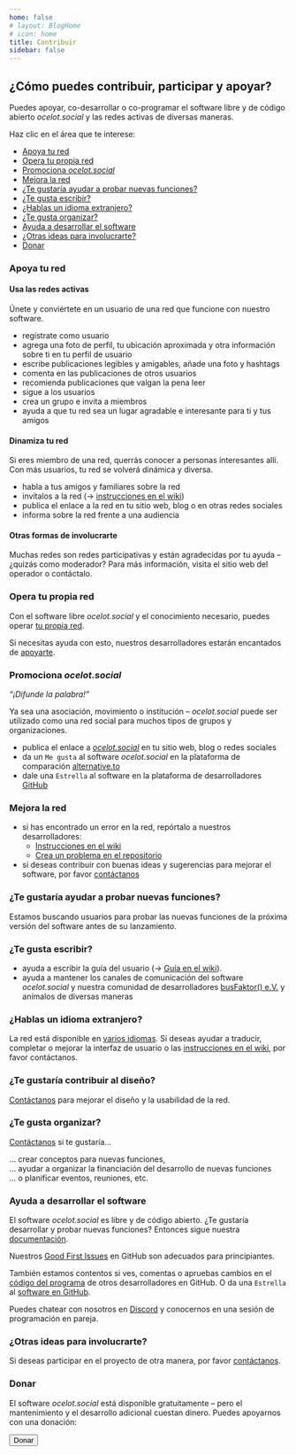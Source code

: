 ```yaml
---   
home: false
# layout: BlogHome
# icon: home
title: Contribuir
sidebar: false
---
```


## ¿Cómo puedes contribuir, participar y apoyar?

Puedes apoyar, co-desarrollar o co-programar el software libre y de código abierto *ocelot.social* y las redes activas de diversas maneras.

Haz clic en el área que te interese:

- [Apoya tu red](#apoya-tu-red)
- [Opera tu propia red](#opera-tu-propia-red)
- [Promociona *ocelot.social*](#promociona-ocelot-social)
- [Mejora la red](#mejora-la-red)
- [¿Te gustaría ayudar a probar nuevas funciones?](#te-gustaría-ayudar-a-probar-nuevas-funciones)
- [¿Te gusta escribir?](#te-gusta-escribir)
- [¿Hablas un idioma extranjero?](#hablas-un-idioma-extranjero)
- [¿Te gusta organizar?](#te-gusta-organizar)
- [Ayuda a desarrollar el software](#ayuda-a-desarrollar-el-software)
- [¿Otras ideas para involucrarte?](#otras-ideas-para-involucrarte)
- [Donar](#donar)

### Apoya tu red

#### Usa las redes activas

Únete y conviértete en un usuario de una red que funcione con nuestro software.

- regístrate como usuario
- agrega una foto de perfil, tu ubicación aproximada y otra información sobre ti en tu perfil de usuario
- escribe publicaciones legibles y amigables, añade una foto y hashtags
- comenta en las publicaciones de otros usuarios
- recomienda publicaciones que valgan la pena leer
- sigue a los usuarios
- crea un grupo e invita a miembros
- ayuda a que tu red sea un lugar agradable e interesante para ti y tus amigos

#### Dinamiza tu red

Si eres miembro de una red, querrás conocer a personas interesantes allí.
Con más usuarios, tu red se volverá dinámica y diversa.

- habla a tus amigos y familiares sobre la red
- invítalos a la red (→ [instrucciones en el wiki](https://github.com/Ocelot-Social-Community/Ocelot-Social/wiki/en:Invitations))
- publica el enlace a la red en tu sitio web, blog o en otras redes sociales
- informa sobre la red frente a una audiencia

#### Otras formas de involucrarte

Muchas redes son redes participativas y están agradecidas por tu ayuda – ¿quizás como moderador?
Para más información, visita el sitio web del operador o contáctalo.

### Opera tu propia red

Con el software libre *ocelot.social* y el conocimiento necesario, puedes operar [tu propia red](/en/get-started/).

Si necesitas ayuda con esto, nuestros desarrolladores estarán encantados de [apoyarte](/en/contact/).

### Promociona *ocelot.social*

<!-- markdownlint-disable-next-line no-emphasis-as-heading -->
*“¡Difunde la palabra!”*

Ya sea una asociación, movimiento o institución – *ocelot.social* puede ser utilizado como una red social para muchos tipos de grupos y organizaciones.

- publica el enlace a [*ocelot.social*](https://ocelot.social) en tu sitio web, blog o redes sociales
- da un `Me gusta` al software *ocelot.social* en la plataforma de comparación [alternative.to](https://alternativeto.net/software/ocelot-social/about/)
- dale una `Estrella` al software en la plataforma de desarrolladores [GitHub](https://github.com/Ocelot-Social-Community/Ocelot-Social)

### Mejora la red

- si has encontrado un error en la red, repórtalo a nuestros desarrolladores:
  - [Instrucciones en el wiki](https://github.com/Ocelot-Social-Community/Ocelot-Social/wiki/en:FAQ#how-can-i-report-a-bug)
  - [Crea un problema en el repositorio](https://github.com/Ocelot-Social-Community/Ocelot-Social/issues/new/choose)
- si deseas contribuir con buenas ideas y sugerencias para mejorar el software, por favor [contáctanos](/en/contact/)

### ¿Te gustaría ayudar a probar nuevas funciones?

Estamos buscando usuarios para probar las nuevas funciones de la próxima versión del software antes de su lanzamiento.

### ¿Te gusta escribir?

- ayuda a escribir la guía del usuario (→ [Guía en el wiki](https://github.com/Ocelot-Social-Community/Ocelot-Social/wiki/en:Wiki:Editor's-Guide)).
- ayuda a mantener los canales de comunicación del software *ocelot.social* y nuestra comunidad de desarrolladores [busFaktor() e.V.](https://busfaktor.org/en/) y anímalos de diversas maneras

### ¿Hablas un idioma extranjero?

La red está disponible en [varios idiomas](/en/features/#languages). Si deseas ayudar a traducir, completar o mejorar la interfaz de usuario o las [instrucciones en el wiki](https://github.com/Ocelot-Social-Community/Ocelot-Social/wiki/en:Wiki:Editor's-Guide), por favor contáctanos.

### ¿Te gustaría contribuir al diseño?

[Contáctanos](/es/contact/) para mejorar el diseño y la usabilidad de la red.

### ¿Te gusta organizar?

[Contáctanos](/es/contact/) si te gustaría…

… crear conceptos para nuevas funciones,  
… ayudar a organizar la financiación del desarrollo de nuevas funciones  
… o planificar eventos, reuniones, etc.

### Ayuda a desarrollar el software

El software *ocelot.social* es libre y de código abierto.
¿Te gustaría desarrollar y probar nuevas funciones?
Entonces sigue nuestra [documentación](https://docs.ocelot.social/CONTRIBUTING.html).

Nuestros [Good First Issues](https://github.com/Ocelot-Social-Community/Ocelot-Social/labels/good%20first%20issue) en GitHub son adecuados para principiantes.

También estamos contentos si ves, comentas o apruebas cambios en el [código del programa](https://github.com/Ocelot-Social-Community/Ocelot-Social/pulls) de otros desarrolladores en GitHub.
O da una `Estrella` al [software en GitHub](https://github.com/Ocelot-Social-Community/Ocelot-Social).

Puedes chatear con nosotros en [Discord](https://discord.gg/AJSX9DCSUA) y conocernos en una sesión de programación en pareja.

### ¿Otras ideas para involucrarte?

Si deseas participar en el proyecto de otra manera, por favor [contáctanos](/en/contact/).

### Donar

El software *ocelot.social* está disponible gratuitamente – pero el mantenimiento y el desarrollo adicional cuestan dinero.
Puedes apoyarnos con una donación:

<!-- markdownlint-disable MD033 -->
<a href="/es/donate/">
  <Button class="donate-button">
    Donar
  </Button>
</a>
<!-- markdownlint-enable MD033 -->
